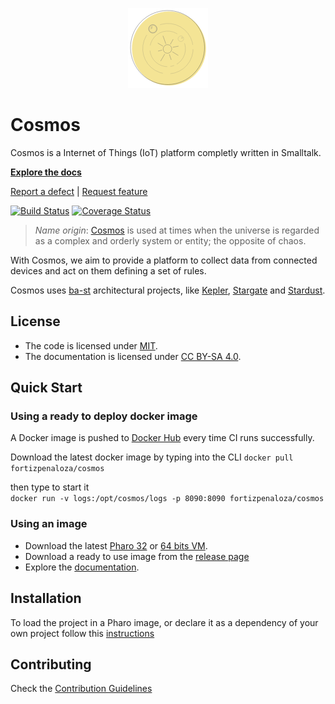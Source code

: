 <p align="center"><img src="assets/logos/128.png">

# Cosmos

Cosmos is a Internet of Things (IoT) platform completly written in Smalltalk.

**[Explore the docs](/docs)**

[Report a defect](https://github.com/iot-uca/back-end/issues/new?labels=Type%3A+Bug) |
[Request feature](https://github.com/iot-uca/back-end/issues/new?labels=Type%3A+Development)

[![Build Status](https://travis-ci.org/iot-uca/back-end.svg?branch=master)](https://travis-ci.org/iot-uca/back-end)
[![Coverage Status](https://coveralls.io/repos/github/iot-uca/back-end/badge.svg?branch=master)](https://coveralls.io/github/iot-uca/back-end?branch=master)

> *Name origin*: [Cosmos](https://en.wikipedia.org/wiki/Cosmos) is used at times when the universe is regarded as a complex and orderly system or entity; the opposite of chaos.

With Cosmos, we aim to provide a platform to collect data from connected devices and act on them defining a set of rules.

Cosmos uses [ba-st](https://github.com/ba-st) architectural projects, like [Kepler](https://github.com/ba-st/Kepler), [Stargate](https://github.com/ba-st/Stargate) and [Stardust](https://github.com/ba-st/Stardust).

## License
- The code is licensed under [MIT](LICENSE).
- The documentation is licensed under [CC BY-SA 4.0](http://creativecommons.org/licenses/by-sa/4.0/).

## Quick Start

### Using a ready to deploy docker image
A Docker image is pushed to [Docker Hub](https://hub.docker.com) every time CI runs successfully.

Download the latest docker image by typing into the CLI
`docker pull fortizpenaloza/cosmos`

then type to start it  
`docker run -v logs:/opt/cosmos/logs -p 8090:8090 fortizpenaloza/cosmos`

### Using an image
- Download the latest [Pharo 32](https://get.pharo.org/) or [64 bits VM](https://get.pharo.org/64/).
- Download a ready to use image from the [release page](http://github.com/iot-uca/back-end/releases/latest)
- Explore the [documentation](docs/).

## Installation

To load the project in a Pharo image, or declare it as a dependency of your own project follow this [instructions](docs/Installation.md)

## Contributing

Check the [Contribution Guidelines](CONTRIBUTING.md)

